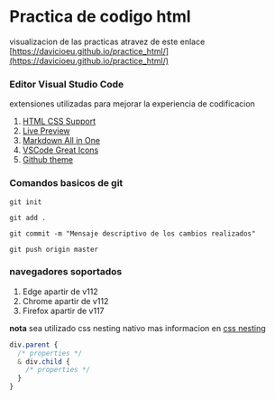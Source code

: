 # Practica de codigo html


visualizacion de las practicas atravez de este enlace [https://davicioeu.github.io/practice_html/](https://davicioeu.github.io/practice_html/)


### Editor Visual Studio Code

extensiones utilizadas para mejorar la experiencia de codificacion

1. [HTML CSS Support](https://marketplace.visualstudio.com/items?itemName=ecmel.vscode-html-css)
2. [Live Preview](https://marketplace.visualstudio.com/items?itemName=ms-vscode.live-server)
3. [Markdown All in One](https://marketplace.visualstudio.com/items?itemName=yzhang.markdown-all-in-one)
4. [VSCode Great Icons](https://marketplace.visualstudio.com/items?itemName=emmanuelbeziat.vscode-great-icons)
5. [Github theme](https://marketplace.visualstudio.com/items?itemName=GitHub.github-vscode-theme)




### Comandos basicos de git

` git init `

` git add . `

` git commit -m "Mensaje descriptivo de los cambios realizados" `


` git push origin master `


### navegadores soportados
 1. Edge  apartir de v112
 2. Chrome apartir de v112
 3. Firefox apartir de v117


**nota** sea utilizado css nesting nativo
mas informacion en [css nesting](https://drafts.csswg.org/css-nesting-1/)


```scss
div.parent {
  /* properties */
  & div.child {
    /* properties */
  }
}


```

